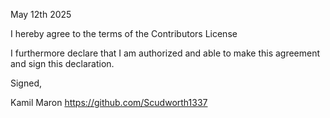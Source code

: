 May 12th 2025

I hereby agree to the terms of the Contributors License

I furthermore declare that I am authorized and able to make this
agreement and sign this declaration.

Signed,

Kamil Maron
https://github.com/Scudworth1337
